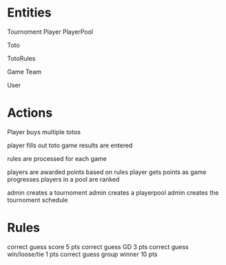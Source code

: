 Entities
================

Tournoment
Player
PlayerPool

Toto

TotoRules

Game
Team

User

Actions
===========
Player buys multiple totos

player fills out toto
game results are entered

rules are processed for each game

players are awarded points based on rules
player gets points as game progresses
players in a pool are ranked


admin creates a tournoment
admin creates a playerpool
admin creates the tournoment schedule

Rules
=====================
correct guess score 5 pts
correct guess GD 3 pts
correct guess win/loose/tie 1 pts
correct guess group winner 10 pts